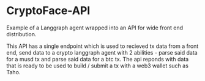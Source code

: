 # CryptoFace-API

Example of a Langgraph agent wrapped into an API for wide front end distribution. 

This API has a single endpoint which is used to recieved tx data from a front end, send data to a crypto langgraph agent with 2 abilities - parse said data for a musd tx and parse said data for a btc tx. The api reponds with data that is ready to be used to build / submit a tx with a web3 wallet such as Taho. 
